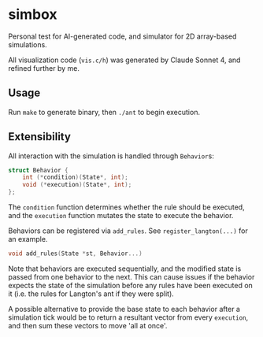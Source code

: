 # simbox

Personal test for AI-generated code, and simulator for 2D array-based simulations.

All visualization code (`vis.c/h`) was generated by Claude Sonnet 4, and refined further by me.

## Usage

Run `make` to generate binary, then `./ant` to begin execution.

## Extensibility

All interaction with the simulation is handled through `Behavior`s:
```c
struct Behavior {
    int (*condition)(State*, int);
    void (*execution)(State*, int);
};
```
The `condition` function determines whether the rule should be executed, and the `execution` function mutates the state to execute the behavior.

Behaviors can be registered via `add_rules`. See `register_langton(...)` for an example.
```c
void add_rules(State *st, Behavior...)
```
Note that behaviors are executed sequentially, and the modified state is passed from one behavior to the next. This can cause issues if the behavior expects the state of the simulation before any rules have been executed on it (i.e. the rules for Langton's ant if they were split).

A possible alternative to provide the base state to each behavior after a simulation tick would be to return a resultant vector from every `execution`, and then sum these vectors to move 'all at once'.